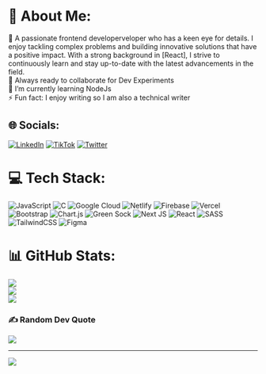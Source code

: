 # 💫 About Me:
🔭 A passionate frontend developerveloper who has a keen eye for details. I enjoy tackling complex problems and building innovative solutions that have a positive impact. With a strong background in [React], I strive to continuously learn and stay up-to-date with the latest advancements in the field.<br>👯  Always ready to collaborate for Dev Experiments<br>🌱 I’m currently learning NodeJs  <br>⚡ Fun fact: I enjoy writing so I am also a technical writer


## 🌐 Socials:
[![LinkedIn](https://img.shields.io/badge/LinkedIn-%230077B5.svg?logo=linkedin&logoColor=white)](https://linkedin.com/in/aishat-agunbiade-88646b1a6) [![TikTok](https://img.shields.io/badge/TikTok-%23000000.svg?logo=TikTok&logoColor=white)](https://tiktok.com/@yeeshadev) [![Twitter](https://img.shields.io/badge/Twitter-%231DA1F2.svg?logo=Twitter&logoColor=white)](https://twitter.com/aisha_juwon) 

# 💻 Tech Stack:
![JavaScript](https://img.shields.io/badge/javascript-%23323330.svg?style=for-the-badge&logo=javascript&logoColor=%23F7DF1E) ![C](https://img.shields.io/badge/c-%2300599C.svg?style=for-the-badge&logo=c&logoColor=white) ![Google Cloud](https://img.shields.io/badge/Google%20Cloud-%234285F4.svg?style=for-the-badge&logo=google-cloud&logoColor=white) ![Netlify](https://img.shields.io/badge/netlify-%23000000.svg?style=for-the-badge&logo=netlify&logoColor=#00C7B7) ![Firebase](https://img.shields.io/badge/firebase-%23039BE5.svg?style=for-the-badge&logo=firebase) ![Vercel](https://img.shields.io/badge/vercel-%23000000.svg?style=for-the-badge&logo=vercel&logoColor=white) ![Bootstrap](https://img.shields.io/badge/bootstrap-%23563D7C.svg?style=for-the-badge&logo=bootstrap&logoColor=white) ![Chart.js](https://img.shields.io/badge/chart.js-F5788D.svg?style=for-the-badge&logo=chart.js&logoColor=white) ![Green Sock](https://img.shields.io/badge/green%20sock-88CE02?style=for-the-badge&logo=greensock&logoColor=white) ![Next JS](https://img.shields.io/badge/Next-black?style=for-the-badge&logo=next.js&logoColor=white) ![React](https://img.shields.io/badge/react-%2320232a.svg?style=for-the-badge&logo=react&logoColor=%2361DAFB) ![SASS](https://img.shields.io/badge/SASS-hotpink.svg?style=for-the-badge&logo=SASS&logoColor=white) ![TailwindCSS](https://img.shields.io/badge/tailwindcss-%2338B2AC.svg?style=for-the-badge&logo=tailwind-css&logoColor=white) 	![Figma](https://img.shields.io/badge/figma-%23F24E1E.svg?style=for-the-badge&logo=figma&logoColor=white)
# 📊 GitHub Stats:
![](https://github-readme-stats.vercel.app/api?username=yeeshadev&theme=dark&hide_border=false&include_all_commits=true&count_private=false)<br/>
![](https://github-readme-streak-stats.herokuapp.com/?user=yeeshadev&theme=dark&hide_border=false)<br/>
![](https://github-readme-stats.vercel.app/api/top-langs/?username=yeeshadev&theme=dark&hide_border=false&include_all_commits=true&count_private=false&layout=compact)

### ✍️ Random Dev Quote
![](https://quotes-github-readme.vercel.app/api?type=horizontal&theme=radical)

---
[![](https://visitcount.itsvg.in/api?id=yeeshadev&icon=0&color=0)](https://visitcount.itsvg.in)

<!-- Proudly created with GPRM ( https://gprm.itsvg.in ) -->